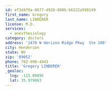 ```yaml
---
id: ef3d4f9a-0677-4928-888b-b6222a590149
first_name: Gregory
last_name: LINDERER
license: M.D.
services:
  - anesthesiology
category: doctors
address: '2470 W Horizon Ridge Pkwy  Ste 100'
city: Henderson
state: NV
zip: '89052'
phone: 702-990-4943
title: 'Gregory LINDERER'
_geoloc:
  lng: -115.09895
  lat: 35.979863
---
```

